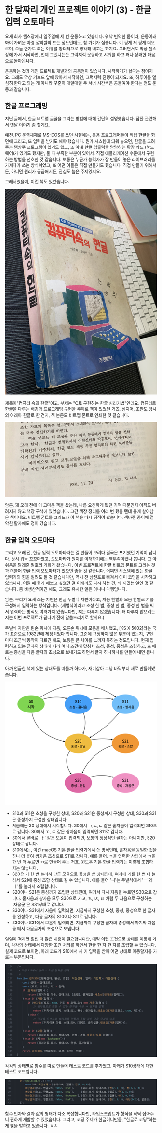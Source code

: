 # 한 달짜리 개인 프로젝트 이야기 (3) - 한글 입력 오토마타

요새 회사 헬스장에서 일주일에 세 번 운동하고 있습니다. 워낙 빈약한 몸이라, 운동이래봐야 가벼운 아령 깔짝깔짝 드는 정도인데도, 참 가기가 싫습니다. 이 핑계 저 핑계 떠오르며,  오늘 안가도 되는 이유를 창의적으로 생각해 내고는 하지요. 그러면서도 막상 헬스장에 가서 시작하면, 언제 그랬냐는듯 그럭저럭 운동하고 샤워를 하고 꽤나 상쾌한 마음으로 돌아옵니다.

운동하는 것과 개인 프로젝트 개발과의 공통점이 있습니다. 시작하기가 싫다는 점이지요. 그래도 막상 키보드 앞에 앉아서 시작하면, 그럭저럭 진행이 되지요. 또, 하루이틀 열심히 한다고 되는 게 아니라 꾸준히 매일매일 두 서너 시간씩은 공들여야 한다는 점도 운동과 같습니다.

## 한글 프로그래밍

지난 글에서, 한글 비트맵 글꼴을 그리는 방법에 대해 간단히 설명했습니다. 잠깐 관련해서 옛날 이야기 좀 할게요.

예전, PC 운영체제로 MS-DOS를 쓰던 시절에는, 응용 프로그래머들이 직접 한글을 화면에 그리고, 또 입력을 받기도 해야 했습니다. 뭔가 시스템에 띄워 놓으면, 한글을 그려주는 램상주 프로그램이 있기도 했고, 또 아예 한글 입출력을 담당하는 확장 카드 (하드웨어)가 있기도 했지만, 둘 다 부족한 부분이 있어서, 직접 애플리케이션 수준에서 구현하는 방법을 선호한 것 같습니다. 보통은 누군가 능력자가 잘 만들어 놓은 라이브러리를 가져다가 쓰는 방식이었고, 또 어떤 이들은 직접 만들기도 했습니다. 직접 만들기 위해서든, 아니면 원리가 궁금해서든, 관심도 높은 주제였지요.

그래서였을지, 이런 책도 있었습니다.

![](img/컴퓨터속의한글.jpg)

제목이"컴퓨터 속의 한글"이고, 부제는 "C로 구현하는 한글 처리기법"인데요, 컴퓨터로 한글을 다루는 배경과 프로그래밍 구현을 주제로 책이 있었던 거죠. 심지어, 조판도 당시의 아래아 한글로 한 건지, 책 본문도 비트맵 폰트로 인쇄한 것 같습니다.

![](img/컴퓨터속의한글서문.jpg)

암튼, 꽤 오래 전에 이 고마운 책을 샀는데, 나름 요긴하게 봤던 기억 때문인지 아직도 버려지지 않고 책장 구석에 있었습니다. 그간 책장 정리를 여러 번 했을 텐데 용케 살아남은 책이네요. 비트맵 폰트를 그리느라 이 책을 다시 뒤적여 봤습니다. 색바랜 종이에 열악한 활자에도 정이 갔습니다.

## 한글 입력 오토마타

그리고 오래 전, 한글 입력 오토마타라는 걸 만들어 보려다 결국은 포기했던 기억이 납니다. 당시 워낙 꼬꼬마였고, 오토마타가 뭔지를 이해하기에는 역부족이었나 봅니다. 그 아쉬움을 달래줄 절호의 기회가 왔습니다. 이번 프로젝트에 한글 비트맵 폰트를 그리는 것과 더불어 한글 입력 오토마타가 있으면 좋을 것 같습니다. 어쩌면 시스템에 있는 한글 입력기의 힘을 빌려도 될 것 같습니다만, 역시 전 삼천포로 빠져서 이미 코딩을 시작하고 있습니다. 어릴 때 뭔가 해보고 싶었던 걸 이제라도 다시 하는 건, 꽤 재밌는 일인 것 같습니다. 좀 비생산적이긴 해도, 그래도 유치한 일은 아니니 다행입니다.

암튼, 우리가 요새 쓰는 자판은 한글 두벌식 자판이라고, 자음 한벌과 모음 한벌로 키를 구성해서 입력하는 방식입니다. (세벌식이라고 초성 한 벌, 중성 한 벌, 종성 한 벌을 써서 입력하는 방식도 여러가지 있습니다만, 저는 다루지 않겠습니다. 왜 다루지 않으려는지는 이번 프로젝트가 끝나기 전에 말씀드리기로 할게요.)

두벌식 자판은 왼손 위치에 자음, 오른손 위치에 모음을 배치했고, [KS X 5002]라는 국가 표준으로 1982년에 제정되었다 합니다. 표준에 규정하지 않은 부분이 있는지, 구현마다 조금씩 동작이 다르긴 해도, 보통은 큰 차이를 느끼지 못하는 정도입니다. 현재 입력하고 있는 글자의 상태에 따라 여러 조건에 맞춰서 초성, 중성, 종성을 조립하고, 또 때로는 종성을 다음 글자의 초성으로 보내기도 하면서 글자 하나하나를 만들어 내면 됩니다.

아까 언급한 책에 있는 상태도를 따를까 하다가, 재미삼아 그냥 바닥부터 새로 만들어봤습니다.

![](img/한글입력오토마타.png)

* S10과 S11은 초성을 구성한 상태, S20과 S21은 중성까지 구성한 상태, S30과 S31은 종성까지 구성한 상태입니다.
* 처음에는 S0 상태에서 시작합니다. S0에서 ㄱ,ㄴ,ㄷ 같은 홑자음이 입력되면 S10으로 갑니다. S0에서 ㄲ, ㄸ 같은 쌍자음이 입력되면 S11로 갑니다.
* S0에서 곧바로 'ㅏ' 같은 모음이 입력되면, 보통의 정상적인 글자는 아니지만, S20상태로 갑니다.
* S10에서는, 이건 macOS 기본 한글 입력기에서 쓴 방식인데, 홑자음을 동일한 것을 하나 더 붙여 쌍자음 초성으로 S11로 갑니다. 예를 들어, ㄱ을 입력한 상태에서 ㄱ을 한 번 더 누르면 ㄲ로 만들어 주는 거죠. 윈도우 기본 한글 입력기는 이렇게 조합하지는 않습니다.
* S20은 키 한 번 눌러서 만든 모음으로 중성을 쓴 상태인데, 여기에 키를 한 번 더 눌러서 S21에 중성 조합 상태로 갈 수 있습니다. 예를 들어 'ㅢ'는 두벌식에서 'ㅡ'와 'ㅣ'를 눌러서 조립합니다.
* S20이나 S21은 중성까지 조립한 상태인데, 여기서 다시 자음을 누르면 S30으로 갑니다. 홑자음과 쌍자음 모두 S30으로 가고, ㄳ, ㄵ, ㄶ 처럼 두 자음으로 구성하는 '자음군'은 S31상태로 갑니다.
* S30이나 S31에서 자음이 입력되면, 지금까지 구성한 초성, 중성, 종성으로 한 글자를 완성하고, 다음 글자의 S10이나 S11로 갑니다.
* S30이나 S31에서 모음이 입력되면, 지금까지 구성한 글자의 종성에서 마지막 자음을 떼서 다음글자의 초성으로 보냅니다.

일일이 적자면 훨씬 더 많은 내용이 필요합니다만, 대략 이런 조건으로 상태를 이동해 가며, 각각의 상태에서 다양한 조건 처리를 하면서 한글 한 자 한 자를 조립할 수 있습니다. 실제 코드로 보이면, 아래 코드가 S10에서 새 키 입력을 받아 어떤 상태로 이동할지를 가르는 부분입니다.

![](img/한글입력오토마타코드.png)

각각의 상태별로 함수를 따로 만들어 테스트 코드를 추가했고, 아래가 S10상태에 대한 테스트 코드입니다.

![](img/한글입력오토마타테스트코드.png)

함수 인자와 결과 값의 형태가 다소 복잡합니다만, 타입스크립트가 형식을 딱딱 잡아주니 편하게 개발할 수 있었습니다. 그리고, 코딩 주제가 한글이니만큼, "한글로 코딩"하는 게 빛을 발하고 있습니다. ㅎㅎ
